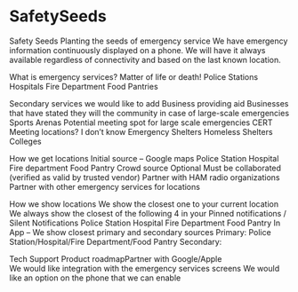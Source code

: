 # SafetySeeds
Safety Seeds
  Planting the seeds of emergency service
  We have emergency information continuously displayed on a phone. We will have it always available regardless of connectivity and based on the last known location.

What is emergency services?
Matter of life or death!
Police Stations
Hospitals
Fire Department
Food Pantries

Secondary services we would like to add
Business providing aid
Businesses that have stated they will the community in case of large-scale emergencies
Sports Arenas
Potential meeting spot for large scale emergencies
CERT Meeting locations?
I don’t know
Emergency Shelters
Homeless Shelters
Colleges 

How we get locations
Initial source – Google maps
Police Station
Hospital
Fire department
Food Pantry
Crowd source 
Optional
Must be collaborated (verified as valid by trusted vendor)
Partner with HAM radio organizations 
Partner with other emergency services for locations

How we show locations
We show the closest one to your current location
We always show the closest of the following 4 in your Pinned notifications / Silent Notifications
Police Station
Hospital
Fire Department
Food Pantry
In App – We show closest primary and secondary sources 
Primary: Police Station/Hospital/Fire Department/Food Pantry
Secondary: 

Tech
Support
Product roadmapPartner with Google/Apple	
We would like integration with the emergency services screens
We would like an option on the phone that we can enable
